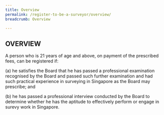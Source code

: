 ```yaml
---
title: Overview
permalink: /register-to-be-a-surveyor/overview/
breadcrumb: Overview

---
```



## OVERVIEW

A person who is 21 years of age and above, on payment of the prescribed fees, can be registered if:

(a) he satisfies the Board that he has passed a professional examination recognised by the Board and passed such further examination and had such practical experience in surveying in Singapore as the Board may prescribe; and

(b) he has passed a professional interview conducted by the Board to determine whether he has the aptitude to effectively perform or engage in surevy work in Singapore.
